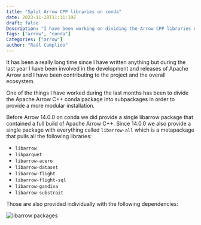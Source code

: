 ```yaml
---
title: "Split Arrow CPP libraries on conda"
date: 2023-11-28T11:11:19Z
draft: false
Description: "I have been working on dividing the Arrow CPP libraries on conda."
Tags: ["arrow", "conda"]
Categories: ["arrow"]
author: "Raúl Cumplido"
---
```


It has been a really long time since I have written anything but during the last year
I have been involved in the development and releases of Apache Arrow and I have been
contributing to the project and the overall ecosystem.

One of the things I have worked during the last months has been to divide the Apache
Arrow C++ conda package into subpackages in order to provide a more modular installation.

Before Arrow 14.0.0 on conda we did provide a single libarrow package that contained a full
build of Apache Arrow C++. Since 14.0.0 we also provide a single package with everything
called `libarrow-all` which is a metapackage that pulls all the following libraries:

* `libarrow`
* `libparquet`
* `libarrow-acero`
* `libarrow-dataset`
* `libarrow-flight`
* `libarrow-flight-sql`
* `libarrow-gandiva`
* `libarrow-substrait`

Those are also provided individually with the following dependencies:

![libarrow packages](/img/libarrow_package_dependency.jpg)

